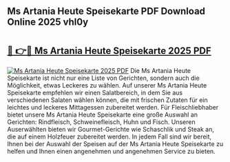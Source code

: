 ## Ms Artania Heute Speisekarte PDF Download Online 2025 vhl0y

# <h2><a href="http://gc6jemj.nevu.top/?p=Ms+Artania+Heute+Speisekarte">🔗 👉🔴 Ms Artania Heute Speisekarte 2025 PDF</a></h2>

[![Ms Artania Heute Speisekarte 2025 PDF](https://i.imgur.com/dBaPXMq.png)](http://gc6jemj.nevu.top/?p=Ms+Artania+Heute+Speisekarte)
Die Ms Artania Heute Speisekarte ist nicht nur eine Liste von Gerichten, sondern auch die Möglichkeit, etwas Leckeres zu wählen. Auf unserer Ms Artania Heute Speisekarte empfehlen wir einen Salatbereich, in dem Sie aus verschiedenen Salaten wählen können, die mit frischen Zutaten für ein leichtes und leckeres Mittagessen zubereitet werden. Für Fleischliebhaber bietet unsere Ms Artania Heute Speisekarte eine große Auswahl an Gerichten: Rindfleisch, Schweinefleisch, Huhn und Fisch. Unseren Auserwählten bieten wir Gourmet-Gerichte wie Schaschlik und Steak an, die auf einem Holzfeuer zubereitet werden. In jedem Fall sind wir bereit, Ihnen bei der Auswahl der Speisen auf der Ms Artania Heute Speisekarte zu helfen und Ihnen einen angenehmen und angenehmen Service zu bieten.
